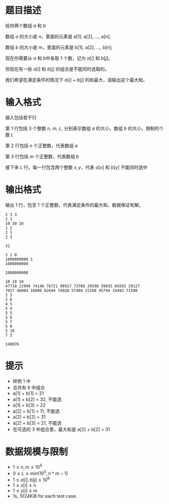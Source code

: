 # 题目描述

给你两个数组 $a$ 和 $b$

数组 $a$ 的大小是 $n$，里面的元素是 a[1], a[2], ..., a[n];

数组 $b$ 的大小是 $m$，里面的元素是 b[1], a[2], ..., b[n];

现在你需要从 $a$ 和 $b$中各取 1 个数，记为 $a[i]$ 和 $b[j]$。

但现在有一些 $a[i]$ 和 $b[j]$ 的组合是不能同时选取的。

我们希望在满足条件的情况下 $a[i]+b[j]$ 的和最大，请输出这个最大和。

# 输入格式

输入包括若干行

第 1 行包括 3 个整数 $n$, $m$, $L$, 分别表示数组 $a$ 的大小，数组 $b$ 的大小，限制的个数 $L$

第 2 行包括 $n$ 个正整数，代表数组 $a$

第 3 行包括 $m$ 个正整数，代表数组 $b$

接下来 $L$ 行，每一行包含两个整数 $x, y$，代表 $a[x]$ 和 $b[y]$ 不能同时选中

# 输出格式

输出 1 行，包含 1 个正整数，代表满足条件的最大和，数据保证有解。

```input1
2 3 3
2 1
10 30 20
1 2
2 1
2 3
```

```output1
31
```

```input2
2 1 0
1000000000 1
1000000000
```

```output2
2000000000
```

```input3
10 10 10
47718 21994 74148 76721 98917 73766 29598 59035 69293 29127
7017 46004 16086 62644 74928 57404 32168 45794 19493 71590
1 3
2 6
4 5
5 4
5 5
5 6
5 7
5 8
5 10
7 3
```

```output3
149076
```

# 提示
* 样例 1 中
* 总共有 6 中组合
* a[1] + b[1] = 21
* a[1] + b[2] = 32, 不能选
* a[1] + b[3] = 22
* a[2] + b[1] = 11, 不能选
* a[2] + b[2] = 31
* a[2] + b[3] = 21, 不能选
* 在可选的 3 中组合里，最大和是 a[2] + b[2] = 31

# 数据规模与限制
* $1 \le n, m\le 10^5$
* $0 \le L \le min(10^5, n*m-1)$
* $1 \le a[i], b[j] \le 10^9$
* $1 \le x[i] \le n$
* $1 \le y[i] \le m$
* 1s, 1024KiB for each test case.
